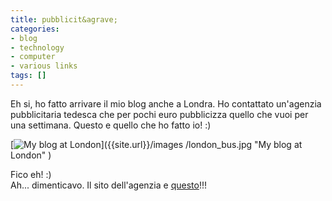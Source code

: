 ```yaml
---
title: pubblicit&agrave;
categories:
- blog
- technology
- computer
- various links
tags: []
---
```

Eh si, ho fatto arrivare il mio blog anche a Londra. Ho contattato un'agenzia
pubblicitaria tedesca che per pochi euro pubblicizza quello che vuoi per una
settimana. Questo e quello che ho fatto io! :)  
[]({{site.url}}/images/london_bus.jpg "My blog at London" )  

[![My blog at London]({{site.url}}/images/london_bus.jpg)]({{site.url}}/images
/london_bus.jpg "My blog at London" )

Fico eh! :)  
Ah... dimenticavo. Il sito dell'agenzia e
[questo](http://letterjames.freenet.de/letterjames.html
"http://letterjames.freenet.de/letterjames.html" )!!!

